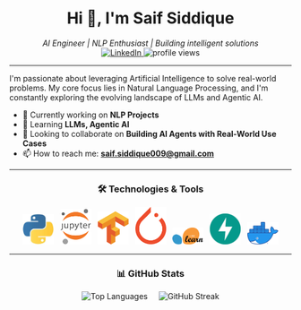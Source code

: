 <h1 align="center">Hi 👋, I'm Saif Siddique</h1>
<p align="center">
  <em>AI Engineer | NLP Enthusiast | Building intelligent solutions</em> <br/>
  <a href="https://www.linkedin.com/in/saif--siddique/" target="_blank">
    <img src="https://img.shields.io/badge/LinkedIn-%230077B5.svg?style=flat-square&logo=linkedin&logoColor=white" alt="LinkedIn">
  </a>
  <img src="https://komarev.com/ghpvc/?username=saifsiddique009&label=Profile%20views&color=0e75b6&style=flat-square" alt="profile views" />
</p>

<!--
  Consider if the GIF is truly minimalistic.
  If it's subtle and adds value, keep it. Otherwise, a static image or no image might be cleaner.
  <p align="center">
    <img alt="Coding" width="350" src="./github_profile_1.gif">
  </p>
-->

---

I'm passionate about leveraging Artificial Intelligence to solve real-world problems. My core focus lies in Natural Language Processing, and I'm constantly exploring the evolving landscape of LLMs and Agentic AI.

- 🔭 Currently working on **NLP Projects**
- 🌱 Learning **LLMs, Agentic AI**
- 👯 Looking to collaborate on **Building AI Agents with Real-World Use Cases**
- 📫 How to reach me: **saif.siddique009@gmail.com**

---

<h3 align="center">🛠️ Technologies & Tools</h3>

<p align="center">
  <a href="https://www.python.org" target="_blank" rel="noreferrer"><img src="./assets/icons/python.jpeg" alt="python" width="55px"/></a>
   
  <a href="https://jupyter.org/" target="_blank" rel="noreferrer"><img src="./assets/icons/jupyter.png" alt="jupyter" width="55px"/></a>
   
  <a href="https://www.tensorflow.org" target="_blank" rel="noreferrer"><img src="./assets/icons/tensorflow.png" alt="tensorflow" width="55px"/></a>
   
  <a href="https://pytorch.org/" target="_blank" rel="noreferrer"><img src="./assets/icons/pytorch.png" alt="pytorch" width="55px"/></a>
   
  <a href="https://scikit-learn.org/" target="_blank" rel="noreferrer"><img src="./assets/icons/scikitlearn.png" alt="scikit learn" width="55px"/></a>
   
  <a href="https://fastapi.tiangolo.com/" target="_blank" rel="noreferrer"><img src="./assets/icons/fastapi.png" alt="fastapi" width="55px"/></a>
   
  <a href="https://www.docker.com/" target="_blank" rel="noreferrer"><img src="./assets/icons/docker.png" alt="docker" width="55px"/></a>
</p>

---

<h3 align="center">📊 GitHub Stats</h3>

<p align="center">
  <img src="https://github-readme-stats.vercel.app/api/top-langs/?username=saifsiddique009&layout=compact&theme=catppuccin_latte&hide_border=true&show_icons=true&langs_count=8" alt="Top Languages" height="150"/>
     
  <img src="https://github-readme-streak-stats-latest.vercel.app?user=saifsiddique009&theme=catppuccin_latte&hide_border=true&border_radius=7&mode=daily" alt="GitHub Streak" height="150"/>
</p>

